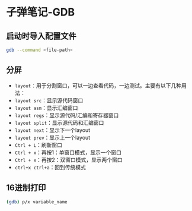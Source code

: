 # 子弹笔记-GDB

## 启动时导入配置文件

```bash
gdb --command <file-path>
```

## 分屏

- `layout`：用于分割窗口，可以一边查看代码，一边测试。主要有以下几种用法：
- `layout src`：显示源代码窗口
- `layout asm`：显示汇编窗口
- `layout regs`：显示源代码/汇编和寄存器窗口
- `layout split`：显示源代码和汇编窗口
- `layout next`：显示下一个layout
- `layout prev`：显示上一个layout
- `Ctrl + L`：刷新窗口
- `Ctrl + x`：再按1：单窗口模式，显示一个窗口
- `Ctrl + x`：再按2：双窗口模式，显示两个窗口
- `ctrl+x ctrl+a`：回到传统模式

## 16进制打印

```bash
(gdb) p/x variable_name
```